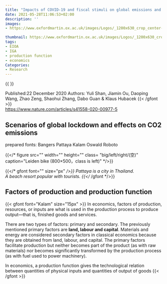 ```yaml
---
title: "Impacts of COVID-19 and fiscal stimuli on global emissions and the Paris Agreement"
date: 2021-05-28T11:06:53+02:00
description: ''
images:
- https://www.oxfordmartin.ox.ac.uk/images/Logos/_1200x630_crop_center-center_82_none/nature-climatechange.jpg?mtime=1558191728

thumbnail: https://www.oxfordmartin.ox.ac.uk/images/Logos/_1200x630_crop_center-center_82_none/nature-climatechange.jpg?mtime=1558191728
tags:
- EIOA
- IGA
- production function
- economics
Categories:
- Research
---
```

{{ <gfont font="Oswald" size="15px" >}}

Published:22 December 2020
Authors: Yuli Shan, Jiamin Ou, Daoping Wang, Zhao Zeng, Shaohui Zhang, Dabo Guan & Klaus Hubacek
{{< /gfont >}} <br>
https://www.nature.com/articles/s41558-020-00977-5

## Scenarios of global lockdown and effects on CO2 emissions


prepared fonts:
Bangers Pattaya Kalam
Oswald  Roboto

{{</* figure src="" width="" height="" class= "big/left/right/(空)" caption="Leiden bike (800×500，class is left)" */>}}

{{</* gfont font="" size="px" */>}}
Pattaya is a city in Thailand.<br>A beach resort popular with tourists.
{{</* /gfont */>}} <br>

## Factors of production and production function

{{< gfont font="Kalam" size="15px" >}}
In economics, factors of production, resources, or inputs are what is used in the production process to produce output—that is, finished goods and services.

There are two types of factors: primary and secondary. The previously mentioned primary factors are **land, labour and capital**. Materials and energy are considered secondary factors in classical economics because they are obtained from land, labour, and capital. The primary factors facilitate production but neither becomes part of the product (as with raw materials) nor becomes significantly transformed by the production process (as with fuel used to power machinery).

In economics, a production function gives the technological relation between quantities of physical inputs and quantities of output of goods
{{< /gfont >}} <br>

